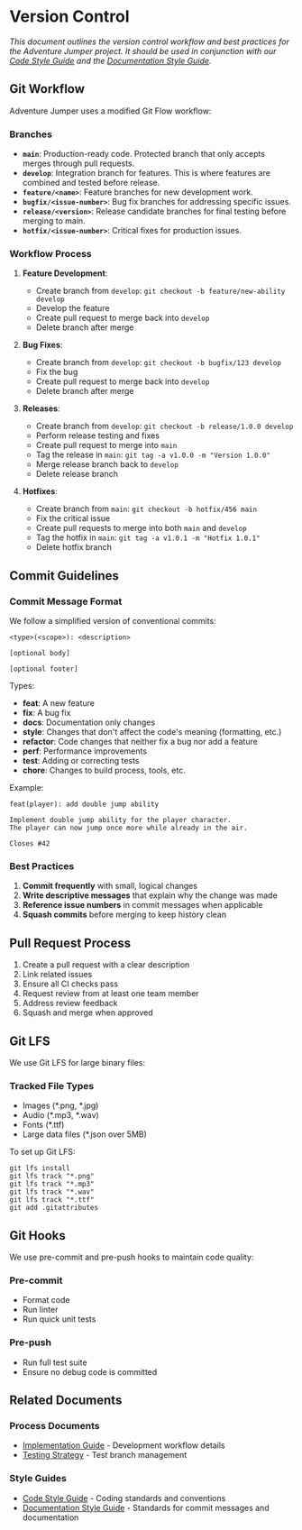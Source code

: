 # Version Control

*This document outlines the version control workflow and best practices for the Adventure Jumper project. It should be used in conjunction with our [Code Style Guide](../05_Style_Guides/CodeStyle.md) and the [Documentation Style Guide](../05_Style_Guides/DocumentationStyle.md).*

## Git Workflow

Adventure Jumper uses a modified Git Flow workflow:

### Branches

- **`main`**: Production-ready code. Protected branch that only accepts merges through pull requests.
- **`develop`**: Integration branch for features. This is where features are combined and tested before release.
- **`feature/<name>`**: Feature branches for new development work.
- **`bugfix/<issue-number>`**: Bug fix branches for addressing specific issues.
- **`release/<version>`**: Release candidate branches for final testing before merging to main.
- **`hotfix/<issue-number>`**: Critical fixes for production issues.

### Workflow Process

1. **Feature Development**:
   - Create branch from `develop`: `git checkout -b feature/new-ability develop`
   - Develop the feature
   - Create pull request to merge back into `develop`
   - Delete branch after merge

2. **Bug Fixes**:
   - Create branch from `develop`: `git checkout -b bugfix/123 develop`
   - Fix the bug
   - Create pull request to merge back into `develop`
   - Delete branch after merge

3. **Releases**:
   - Create branch from `develop`: `git checkout -b release/1.0.0 develop`
   - Perform release testing and fixes
   - Create pull request to merge into `main`
   - Tag the release in `main`: `git tag -a v1.0.0 -m "Version 1.0.0"`
   - Merge release branch back to `develop`
   - Delete release branch

4. **Hotfixes**:
   - Create branch from `main`: `git checkout -b hotfix/456 main`
   - Fix the critical issue
   - Create pull requests to merge into both `main` and `develop`
   - Tag the hotfix in `main`: `git tag -a v1.0.1 -m "Hotfix 1.0.1"`
   - Delete hotfix branch

## Commit Guidelines

### Commit Message Format

We follow a simplified version of conventional commits:

```
<type>(<scope>): <description>

[optional body]

[optional footer]
```

Types:
- **feat**: A new feature
- **fix**: A bug fix
- **docs**: Documentation only changes
- **style**: Changes that don't affect the code's meaning (formatting, etc.)
- **refactor**: Code changes that neither fix a bug nor add a feature
- **perf**: Performance improvements
- **test**: Adding or correcting tests
- **chore**: Changes to build process, tools, etc.

Example:
```
feat(player): add double jump ability

Implement double jump ability for the player character.
The player can now jump once more while already in the air.

Closes #42
```

### Best Practices

1. **Commit frequently** with small, logical changes
2. **Write descriptive messages** that explain why the change was made
3. **Reference issue numbers** in commit messages when applicable
4. **Squash commits** before merging to keep history clean

## Pull Request Process

1. Create a pull request with a clear description
2. Link related issues
3. Ensure all CI checks pass
4. Request review from at least one team member
5. Address review feedback
6. Squash and merge when approved

## Git LFS

We use Git LFS for large binary files:

### Tracked File Types
- Images (*.png, *.jpg)
- Audio (*.mp3, *.wav)
- Fonts (*.ttf)
- Large data files (*.json over 5MB)

To set up Git LFS:
```
git lfs install
git lfs track "*.png"
git lfs track "*.mp3"
git lfs track "*.wav"
git lfs track "*.ttf"
git add .gitattributes
```

## Git Hooks

We use pre-commit and pre-push hooks to maintain code quality:

### Pre-commit
- Format code
- Run linter
- Run quick unit tests

### Pre-push
- Run full test suite
- Ensure no debug code is committed

## Related Documents

### Process Documents
- [Implementation Guide](ImplementationGuide.md) - Development workflow details
- [Testing Strategy](TestingStrategy.md) - Test branch management

### Style Guides
- [Code Style Guide](../05_Style_Guides/CodeStyle.md) - Coding standards and conventions
- [Documentation Style Guide](../05_Style_Guides/DocumentationStyle.md) - Standards for commit messages and documentation
